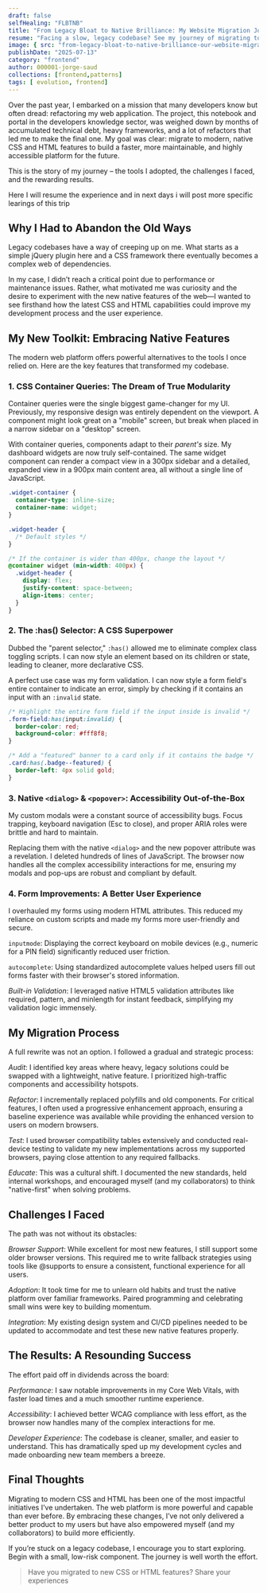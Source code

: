 ```yaml
---
draft: false
selfHealing: "FLBTNB"
title: "From Legacy Bloat to Native Brilliance: My Website Migration Journey"
resume: "Facing a slow, legacy codebase? See my journey of migrating to modern CSS & HTML, improving web performance, accessibility, and developer experience."
image: { src: "from-legacy-bloat-to-native-brilliance-our-website-migration-journey_fuemvo", alt: "From legacy to Native Brilliance" }
publishDate: "2025-07-13"
category: "frontend"
author: 000001-jorge-saud
collections: [frontend,patterns]
tags: [ evolution, frontend]
---
```


Over the past year, I embarked on a mission that many developers know but often dread: refactoring my web application. The project, this notebook and portal in the developers knowledge sector, was weighed down by months of accumulated technical debt, heavy frameworks, and a lot of refactors that led me to make the final one. My goal was clear: migrate to modern, native CSS and HTML features to build a faster, more maintainable, and highly accessible platform for the future.

This is the story of my journey – the tools I adopted, the challenges I faced, and the rewarding results.

Here I will resume the experience and in next days i will post more specific learings of this trip 

##  Why I Had to Abandon the Old Ways

Legacy codebases have a way of creeping up on me. What starts as a simple jQuery plugin here and a CSS framework there eventually becomes a complex web of dependencies. 

In my case, I didn’t reach a critical point due to performance or maintenance issues. Rather, what motivated me was curiosity and the desire to experiment with the new native features of the web—I wanted to see firsthand how the latest CSS and HTML capabilities could improve my development process and the user experience.

## My New Toolkit: Embracing Native Features

The modern web platform offers powerful alternatives to the tools I once relied on. Here are the key features that transformed my codebase.

### 1. CSS Container Queries: The Dream of True Modularity

Container queries were the single biggest game-changer for my UI. Previously, my responsive design was entirely dependent on the viewport. A component might look great on a "mobile" screen, but break when placed in a narrow sidebar on a "desktop" screen.

With container queries, components adapt to their *parent's* size. My dashboard widgets are now truly self-contained. The same widget component can render a compact view in a 300px sidebar and a detailed, expanded view in a 900px main content area, all without a single line of JavaScript.

```css
.widget-container {
  container-type: inline-size;
  container-name: widget;
}

.widget-header {
  /* Default styles */
}

/* If the container is wider than 400px, change the layout */
@container widget (min-width: 400px) {
  .widget-header {
    display: flex;
    justify-content: space-between;
    align-items: center;
  }
}
```


### 2. The :has() Selector: A CSS Superpower


Dubbed the "parent selector," ```:has()``` allowed me to eliminate complex class toggling scripts. I can now style an element based on its children or state, leading to cleaner, more declarative CSS.

A perfect use case was my form validation. I can now style a form field's entire container to indicate an error, simply by checking if it contains an input with an ```:invalid``` state.

```css
/* Highlight the entire form field if the input inside is invalid */
.form-field:has(input:invalid) {
  border-color: red;
  background-color: #fff8f8;
}

/* Add a "featured" banner to a card only if it contains the badge */
.card:has(.badge--featured) {
  border-left: 4px solid gold;
}
```
### 3. Native ```<dialog>``` & ```<popover>```: Accessibility Out-of-the-Box

My custom modals were a constant source of accessibility bugs. Focus trapping, keyboard navigation (Esc to close), and proper ARIA roles were brittle and hard to maintain.

Replacing them with the native ```<dialog>``` and the new popover attribute was a revelation. I deleted hundreds of lines of JavaScript. The browser now handles all the complex accessibility interactions for me, ensuring my modals and pop-ups are robust and compliant by default.

### 4. Form Improvements: A Better User Experience

I overhauled my forms using modern HTML attributes. This reduced my reliance on custom scripts and made my forms more user-friendly and secure.

```inputmode```: Displaying the correct keyboard on mobile devices (e.g., numeric for a PIN field) significantly reduced user friction.

```autocomplete```: Using standardized autocomplete values helped users fill out forms faster with their browser's stored information.

*Built-in Validation*: I leveraged native HTML5 validation attributes like required, pattern, and minlength for instant feedback, simplifying my validation logic immensely.

## My Migration Process

A full rewrite was not an option. I followed a gradual and strategic process:

*Audit*: I identified key areas where heavy, legacy solutions could be swapped with a lightweight, native feature. I prioritized high-traffic components and accessibility hotspots.

*Refactor*: I incrementally replaced polyfills and old components. For critical features, I often used a progressive enhancement approach, ensuring a baseline experience was available while providing the enhanced version to users on modern browsers.

*Test*: I used browser compatibility tables extensively and conducted real-device testing to validate my new implementations across my supported browsers, paying close attention to any required fallbacks.

*Educate*: This was a cultural shift. I documented the new standards, held internal workshops, and encouraged myself (and my collaborators) to think "native-first" when solving problems.

## Challenges I Faced

The path was not without its obstacles:

*Browser Support*: While excellent for most new features, I still support some older browser versions. This required me to write fallback strategies using tools like @supports to ensure a consistent, functional experience for all users.

*Adoption*: It took time for me to unlearn old habits and trust the native platform over familiar frameworks. Paired programming and celebrating small wins were key to building momentum.

*Integration*: My existing design system and CI/CD pipelines needed to be updated to accommodate and test these new native features properly.

## The Results: A Resounding Success

The effort paid off in dividends across the board:

*Performance*: I saw notable improvements in my Core Web Vitals, with faster load times and a much smoother runtime experience.

*Accessibility*: I achieved better WCAG compliance with less effort, as the browser now handles many of the complex interactions for me.

*Developer Experience*: The codebase is cleaner, smaller, and easier to understand. This has dramatically sped up my development cycles and made onboarding new team members a breeze.

## Final Thoughts

Migrating to modern CSS and HTML has been one of the most impactful initiatives I’ve undertaken. The web platform is more powerful and capable than ever before. By embracing these changes, I’ve not only delivered a better product to my users but have also empowered myself (and my collaborators) to build more efficiently.

If you’re stuck on a legacy codebase, I encourage you to start exploring. Begin with a small, low-risk component. The journey is well worth the effort.

> Have you migrated to new CSS or HTML features? Share your experiences